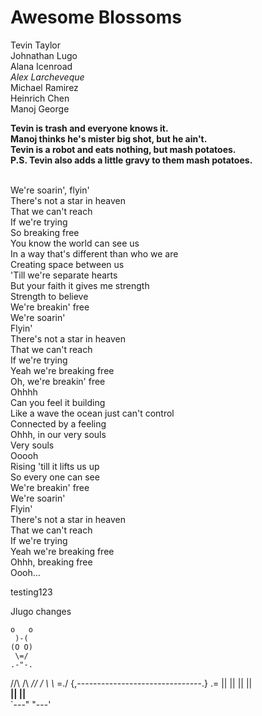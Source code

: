 # Awesome Blossoms
Tevin Taylor<br>
Johnathan Lugo<br>
Alana Icenroad<br>
*Alex Larcheveque* <br>
Michael Ramirez<br>
Heinrich Chen<br>
Manoj George <br>

<b>
Tevin is trash and everyone knows it.<br>
Manoj thinks he's mister big shot, but he ain't. <br>
Tevin is a robot and eats nothing, but mash potatoes. <br>
P.S. Tevin also adds a little gravy to them mash potatoes. <br>
</b><br>


We're soarin', flyin' <br>
There's not a star in heaven <br>
That we can't reach <br>
If we're trying<br>
So breaking free <br>
You know the world can see us <br>
In a way that's different than who we are <br>
Creating space between us <br>
'Till we're separate hearts <br>
But your faith it gives me strength <br>
Strength to believe <br>
We're breakin' free <br>
We're soarin' <br>
Flyin' <br>
There's not a star in heaven <br>
That we can't reach <br>
If we're trying <br>
Yeah we're breaking free<br>
Oh, we're breakin' free <br>
Ohhhh<br>
Can you feel it building<br>
Like a wave the ocean just can't control<br>
Connected by a feeling<br>
Ohhh, in our very souls<br>
Very souls<br>
Ooooh<br>
Rising 'till it lifts us up<br>
So every one can see<br>
We're breakin' free<br>
We're soarin'<br>
Flyin'<br>
There's not a star in heaven<br>
That we can't reach<br>
If we're trying<br>
Yeah we're breaking free<br>
Ohhh, breaking free<br>
Oooh…<br>

testing123<br>




Jlugo changes<br>

    o   o
     )-(
    (O O)
     \=/
    .-"-.
   //\ /\\
 _// / \ \\_
=./ {,-------------------------------.} \.=
    || ||
    || ||    
  __|| ||__  
 `---" "---'


